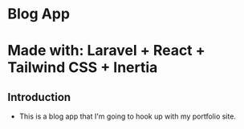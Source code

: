 # Blog App

# Made with: Laravel + React + Tailwind CSS + Inertia

## Introduction

- This is a blog app that I'm going to hook up with my portfolio site.
